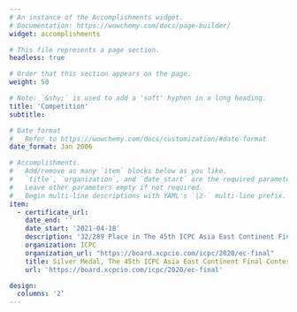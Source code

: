 ```yaml
---
# An instance of the Accomplishments widget.
# Documentation: https://wowchemy.com/docs/page-builder/
widget: accomplishments

# This file represents a page section.
headless: true

# Order that this section appears on the page.
weight: 50

# Note: `&shy;` is used to add a 'soft' hyphen in a long heading.
title: 'Competition'
subtitle:

# Date format
#   Refer to https://wowchemy.com/docs/customization/#date-format
date_format: Jan 2006

# Accomplishments.
#   Add/remove as many `item` blocks below as you like.
#   `title`, `organization`, and `date_start` are the required parameters.
#   Leave other parameters empty if not required.
#   Begin multi-line descriptions with YAML's `|2-` multi-line prefix.
item:
  - certificate_url: 
    date_end: ''
    date_start: '2021-04-18'
    description: '32/289 Place in The 45th ICPC Asia East Continent Final Contest'
    organization: ICPC
    organization_url: "https://board.xcpcio.com/icpc/2020/ec-final" 
    title: Silver Medal, The 45th ICPC Asia East Continent Final Contest
    url: 'https://board.xcpcio.com/icpc/2020/ec-final' 

design:
  columns: '2'
---
```

